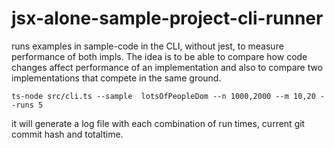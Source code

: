# jsx-alone-sample-project-cli-runner

runs examples in sample-code in the CLI, without jest, to measure performance of both impls. The idea is to be able to compare how code changes affect performance of an implementation and also to compare two implementations that compete in the same ground.

```
ts-node src/cli.ts --sample  lotsOfPeopleDom --n 1000,2000 --m 10,20 --runs 5
```

it will generate a log file with each combination of run times, current git commit hash and totaltime.